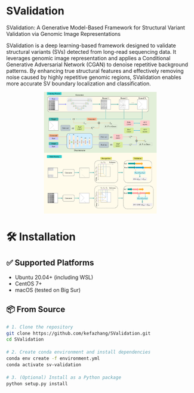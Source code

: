 # SValidation
SValidation: A Generative Model-Based Framework for Structural Variant Validation via Genomic Image Representations

SValidation is a deep learning-based framework designed to validate structural variants (SVs) detected from long-read sequencing data. It leverages genomic image representation and applies a Conditional Generative Adversarial Network (CGAN) to denoise repetitive background patterns. By enhancing true structural features and effectively removing noise caused by highly repetitive genomic regions, SValidation enables more accurate SV boundary localization and classification. 



<p align="center">
  <img src="fig1.png" alt="example" width="60%">
</p>



# 🛠 Installation

## ✅ Supported Platforms

- Ubuntu 20.04+ (including WSL)
- CentOS 7+
- macOS (tested on Big Sur)

## 📦 From Source

```bash
# 1. Clone the repository
git clone https://github.com/kefazhang/SValidation.git
cd SValidation

# 2. Create conda environment and install dependencies
conda env create -f environment.yml
conda activate sv-validation

# 3. (Optional) Install as a Python package
python setup.py install






